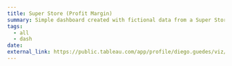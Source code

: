 ```yaml
---
title: Super Store (Profit Margin)
summary: Simple dashboard created with fictional data from a Super Store as a way to train and consolidate learning.
tags:
  - all
  - dash
date: 
external_link: https://public.tableau.com/app/profile/diego.guedes/viz/SuperLojaMargemdeLucro-Simples/Painel1
---
```

